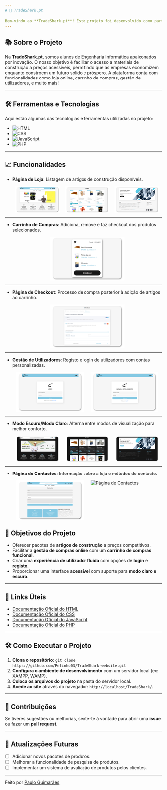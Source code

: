 ```yaml
---
# 🦈 TradeShark.pt

Bem-vindo ao **TradeShark.pt**! Este projeto foi desenvolvido como parte de um trabalho académico, com o objetivo de criar uma loja online inovadora voltada para a indústria da construção. A plataforma foi projetada para oferecer pacotes de artigos de construção a preços competitivos, ajudando as empresas a crescerem sem comprometer a qualidade.
---
```


## 📚 Sobre o Projeto

Na **TradeShark.pt**, somos alunos de Engenharia Informática apaixonados por inovação. O nosso objetivo é facilitar o acesso a materiais de construção a preços acessíveis, permitindo que as empresas economizem enquanto constroem um futuro sólido e próspero. A plataforma conta com funcionalidades como loja online, carrinho de compras, gestão de utilizadores, e muito mais!

---

## 🛠️ Ferramentas e Tecnologias

Aqui estão algumas das tecnologias e ferramentas utilizadas no projeto:

-   ![HTML](https://img.shields.io/badge/Code-HTML-informational?style=flat&logo=html5&color=E34F26)
-   ![CSS](https://img.shields.io/badge/Code-CSS-informational?style=flat&logo=css3&color=1572B6)
-   ![JavaScript](https://img.shields.io/badge/Code-JavaScript-informational?style=flat&logo=javascript&color=F7DF1E)
-   ![PHP](https://img.shields.io/badge/Code-PHP-informational?style=flat&logo=php&color=777BB4)

---

## 📈 Funcionalidades

-   **Página de Loja**: Listagem de artigos de construção disponíveis.

    <div style="display: flex; justify-content: space-around; flex-wrap: wrap;">
      <img src="./assets_img/home1.png" alt="Produtos de Construção" width="30%"/>
      <img src="./assets_img/home2.png" alt="Produtos de Construção" width="30%"/>
      <img src="./assets_img/home3.png" alt="Produtos de Construção" width="30%"/>
    </div>

---

-   **Carrinho de Compras**: Adiciona, remove e faz checkout dos produtos selecionados.

    <div style="display: flex; justify-content: center;">
      <img src="./assets_img/carrinho.png" alt="Carrinho de Compras" width="50%"/>
    </div>

---

-   **Página de Checkout**: Processo de compra posterior à adição de artigos ao carrinho.

    <div style="display: flex; justify-content: center;">
      <img src="./assets_img/checkout.png" alt="Página de Checkout" width="50%"/>
    </div>

---

-   **Gestão de Utilizadores**: Registo e login de utilizadores com contas personalizadas.

    <div style="display: flex; justify-content: space-around; flex-wrap: wrap;">
      <img src="./assets_img/login.png" alt="Login" width="45%"/>
      <img src="./assets_img/registo.png" alt="Registo" width="45%"/>
    </div>

---

-   **Modo Escuro/Modo Claro**: Alterna entre modos de visualização para melhor conforto.

    <div style="display: flex; justify-content: space-around; flex-wrap: wrap;">
      <img src="./assets_img/home1_dark.png" alt="Modo Escuro" width="30%"/>
      <img src="./assets_img/home2_dark.png" alt="Modo Escuro" width="30%"/>
      <img src="./assets_img/home3_dark.png" alt="Modo Escuro" width="30%"/>
    </div>

---

-   **Página de Contactos**: Informação sobre a loja e métodos de contacto.

    <div style="display: flex; justify-content: space-around; flex-wrap: wrap;">
      <img src="./assets_img/contactos1.png" alt="Página de Contactos" width="45%"/>
      <img src="./assets_img/contactos2.png.png" alt="Página de Contactos" width="45%"/>
    </div>

## 🎯 Objetivos do Projeto

-   Oferecer pacotes de **artigos de construção** a preços competitivos.
-   Facilitar a **gestão de compras online** com um **carrinho de compras funcional**.
-   Criar uma **experiência de utilizador fluida** com opções de **login** e **registo**.
-   Proporcionar uma interface **acessível** com suporte para **modo claro e escuro**.

---

## 🔗 Links Úteis

-   [Documentação Oficial do HTML](https://developer.mozilla.org/pt-BR/docs/Web/HTML)
-   [Documentação Oficial do CSS](https://developer.mozilla.org/pt-BR/docs/Web/CSS)
-   [Documentação Oficial do JavaScript](https://developer.mozilla.org/pt-BR/docs/Web/JavaScript)
-   [Documentação Oficial do PHP](https://www.php.net/manual/pt_BR/)

---

## 🛠️ Como Executar o Projeto

1. **Clona o repositório**: `git clone https://github.com/Pelinho03/TradeShark-website.git`
2. **Configura o ambiente de desenvolvimento** com um servidor local (ex: XAMPP, WAMP).
3. **Coloca os arquivos do projeto** na pasta do servidor local.
4. **Acede ao site** através do navegador: `http://localhost/TradeShark/`.

---

## 🙌 Contribuições

Se tiveres sugestões ou melhorias, sente-te à vontade para abrir uma **issue** ou fazer um **pull request**.

---

## 📅 Atualizações Futuras

-   [ ] Adicionar novos pacotes de produtos.
-   [ ] Melhorar a funcionalidade de pesquisa de produtos.
-   [ ] Implementar um sistema de avaliação de produtos pelos clientes.

---

Feito por [Paulo Guimarães](https://github.com/Pelinho03)
